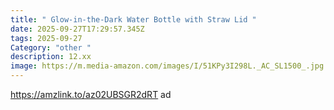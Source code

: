 ```yaml
---
title: " Glow-in-the-Dark Water Bottle with Straw Lid "
date: 2025-09-27T17:29:57.345Z
tags: 2025-09-27
Category: "other "
description: 12.xx
image: https://m.media-amazon.com/images/I/51KPy3I298L._AC_SL1500_.jpg
---
```

https://amzlink.to/az02UBSGR2dRT  ad